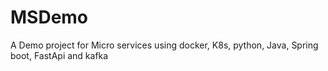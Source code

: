 # MSDemo
A Demo project for Micro services using docker, K8s, python, Java, Spring boot, FastApi and kafka
